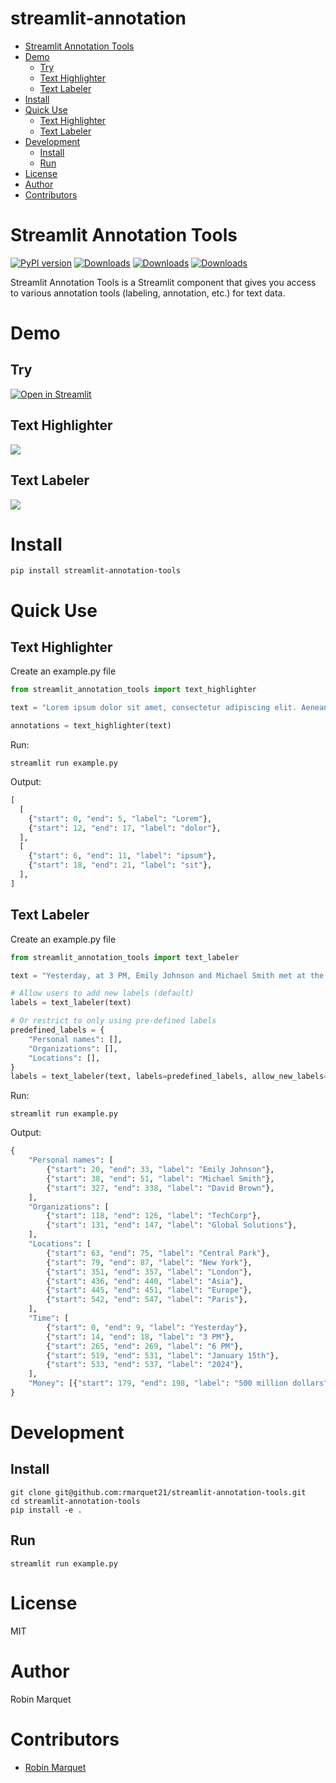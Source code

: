 <h1> streamlit-annotation </h1>

- [Streamlit Annotation Tools](#streamlit-annotation-tools)
- [Demo](#demo)
  - [Try](#try)
  - [Text Highlighter](#text-highlighter)
  - [Text Labeler](#text-labeler)
- [Install](#install)
- [Quick Use](#quick-use)
  - [Text Highlighter](#text-highlighter-1)
  - [Text Labeler](#text-labeler-1)
- [Development](#development)
  - [Install](#install-1)
  - [Run](#run)
- [License](#license)
- [Author](#author)
- [Contributors](#contributors)

# Streamlit Annotation Tools

[![PyPI version](https://badge.fury.io/py/streamlit-annotation-tools.svg)](https://badge.fury.io/py/streamlit-annotation-tools)
[![Downloads](https://pepy.tech/badge/streamlit-annotation-tools)](https://pepy.tech/project/streamlit-annotation-tools)
[![Downloads](https://pepy.tech/badge/streamlit-annotation-tools/month)](https://pepy.tech/project/streamlit-annotation-tools)
[![Downloads](https://pepy.tech/badge/streamlit-annotation-tools/week)](https://pepy.tech/project/streamlit-annotation-tools)

Streamlit Annotation Tools is a Streamlit component that gives you access to various annotation tools (labeling, annotation, etc.) for text data.

# Demo

## Try
[![Open in Streamlit](https://static.streamlit.io/badges/streamlit_badge_black_white.svg)](https://annotation-tools.streamlit.app/)

## Text Highlighter
![](docs/highlight_tool.gif)

## Text Labeler
![](docs/label_tool.gif)

# Install

```
pip install streamlit-annotation-tools
```

# Quick Use

## Text Highlighter

Create an example.py file

```python
from streamlit_annotation_tools import text_highlighter

text = "Lorem ipsum dolor sit amet, consectetur adipiscing elit. Aenean et hendrerit orci. Praesent auctor malesuada lobortis. Suspendisse ac elit bibendum, congue tellus vel, ornare ipsum. Mauris at tellus in turpis aliquet cursus."

annotations = text_highlighter(text)
```

Run:

```
streamlit run example.py
```

Output:

```python
[
  [
    {"start": 0, "end": 5, "label": "Lorem"},
    {"start": 12, "end": 17, "label": "dolor"},
  ],
  [
    {"start": 6, "end": 11, "label": "ipsum"},
    {"start": 18, "end": 21, "label": "sit"},
  ],
]
```

## Text Labeler

Create an example.py file

```python
from streamlit_annotation_tools import text_labeler

text = "Yesterday, at 3 PM, Emily Johnson and Michael Smith met at the Central Park in New York to discuss the merger between TechCorp and Global Solutions. The deal, worth approximately 500 million dollars, is expected to significantly impact the tech industry. Later, at 6 PM, they joined a conference call with the CEO of TechCorp, David Brown, who was in London for a technology summit. During the call, they discussed the market trends in Asia and Europe and planned for the next quarterly meeting, which is scheduled for January 15th, 2024, in Paris."

# Allow users to add new labels (default)
labels = text_labeler(text)

# Or restrict to only using pre-defined labels
predefined_labels = {
    "Personal names": [],
    "Organizations": [],
    "Locations": [],
}
labels = text_labeler(text, labels=predefined_labels, allow_new_labels=False)
```

Run:

```
streamlit run example.py
```

Output:

```python
{
    "Personal names": [
        {"start": 20, "end": 33, "label": "Emily Johnson"},
        {"start": 38, "end": 51, "label": "Michael Smith"},
        {"start": 327, "end": 338, "label": "David Brown"},
    ],
    "Organizations": [
        {"start": 118, "end": 126, "label": "TechCorp"},
        {"start": 131, "end": 147, "label": "Global Solutions"},
    ],
    "Locations": [
        {"start": 63, "end": 75, "label": "Central Park"},
        {"start": 79, "end": 87, "label": "New York"},
        {"start": 351, "end": 357, "label": "London"},
        {"start": 436, "end": 440, "label": "Asia"},
        {"start": 445, "end": 451, "label": "Europe"},
        {"start": 542, "end": 547, "label": "Paris"},
    ],
    "Time": [
        {"start": 0, "end": 9, "label": "Yesterday"},
        {"start": 14, "end": 18, "label": "3 PM"},
        {"start": 265, "end": 269, "label": "6 PM"},
        {"start": 519, "end": 531, "label": "January 15th"},
        {"start": 533, "end": 537, "label": "2024"},
    ],
    "Money": [{"start": 179, "end": 198, "label": "500 million dollars"}],
}
```

# Development

## Install

```
git clone git@github.com:rmarquet21/streamlit-annotation-tools.git
cd streamlit-annotation-tools
pip install -e .
```

## Run

```
streamlit run example.py
```

# License

MIT

# Author

Robin Marquet

# Contributors

- [Robin Marquet](robin.marquet3@gmail.com)

